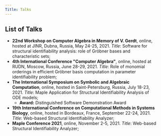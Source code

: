 ```yaml
---
Title: Talks
---
```


## List of Talks

- __22nd Workshop on Computer Algebra in Memory of V. Gerdt__, online, hosted at JINR, Dubna, Russia, May 24-25, 2021. _Title_: Software for structural identifiability analysis: role of Gröbner bases and characteristic sets;
- __4th International Conference "Computer Algebra"__, online, hosted at RUDN, Moscow, Russia, June 28-29, 2021. _Title_: Role of monomial orderings in efficient Gröbner basis computation in parameter identifiability problem;
- __The International Symposium on Symbolic and Algebraic Computation__, online, hosted in Saint-Petersburg, Russia, July 18-23, 2021. _Title_: Maple Application for Structural Identifiability Analysis of ODE models;
    - **Award:** Distinguished Software Demonstration Award
- __19th International Conference on Computational Methods in Systems Biology__, online, hosted in Bordeaux, France, September 22-24, 2021. _Title_: Web-based Structural Identifiability Analyzer;
- __Maple Conference 2021__, online, November 2-5, 2021. _Title_: Web-based Structural Identifiability Analyzer;
